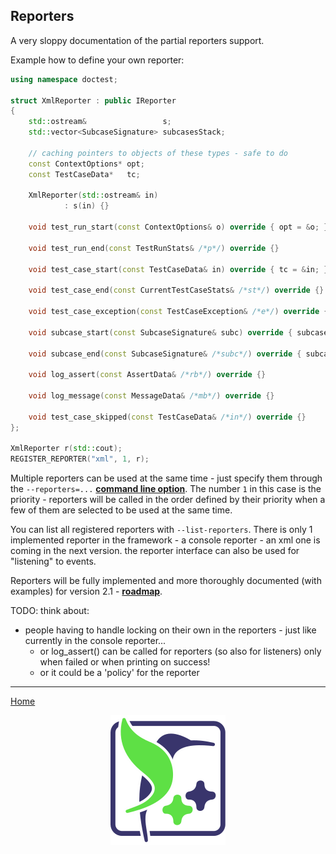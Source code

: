 ## Reporters

A very sloppy documentation of the partial reporters support.

Example how to define your own reporter:

```c++
using namespace doctest;

struct XmlReporter : public IReporter
{
    std::ostream&                 s;
    std::vector<SubcaseSignature> subcasesStack;

    // caching pointers to objects of these types - safe to do
    const ContextOptions* opt;
    const TestCaseData*   tc;

    XmlReporter(std::ostream& in)
            : s(in) {}

    void test_run_start(const ContextOptions& o) override { opt = &o; }

    void test_run_end(const TestRunStats& /*p*/) override {}

    void test_case_start(const TestCaseData& in) override { tc = &in; }

    void test_case_end(const CurrentTestCaseStats& /*st*/) override {}

    void test_case_exception(const TestCaseException& /*e*/) override {}

    void subcase_start(const SubcaseSignature& subc) override { subcasesStack.push_back(subc); }

    void subcase_end(const SubcaseSignature& /*subc*/) override { subcasesStack.pop_back(); }

    void log_assert(const AssertData& /*rb*/) override {}

    void log_message(const MessageData& /*mb*/) override {}

    void test_case_skipped(const TestCaseData& /*in*/) override {}
};

XmlReporter r(std::cout);
REGISTER_REPORTER("xml", 1, r);
```

Multiple reporters can be used at the same time - just specify them through the ```--reporters=...``` [**command line option**](commandline.md). The number ```1``` in this case is the priority - reporters will be called in the order defined by their priority when a few of them are selected to be used at the same time.

You can list all registered reporters with ```--list-reporters```. There is only 1 implemented reporter in the framework - a console reporter - an xml one is coming in the next version. the reporter interface can also be used for "listening" to events.

Reporters will be fully implemented and more thoroughly documented (with examples) for version 2.1 - [**roadmap**](roadmap.md).

TODO: think about:

- people having to handle locking on their own in the reporters - just like currently in the console reporter...
    - or log_assert() can be called for reporters (so also for listeners) only when failed or when printing on success!
    - or it could be a 'policy' for the reporter

---------------

[Home](readme.md#reference)

<p align="center"><img src="../../scripts/data/logo/icon_2.svg"></p>
